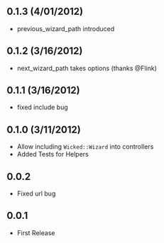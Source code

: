 ## 0.1.3 (4/01/2012)

* previous_wizard_path introduced

## 0.1.2 (3/16/2012)

* next_wizard_path takes options (thanks @Flink)


## 0.1.1 (3/16/2012)

* fixed include bug


## 0.1.0 (3/11/2012)

* Allow including `Wicked::Wizard` into controllers
* Added Tests for Helpers

## 0.0.2

* Fixed url bug

## 0.0.1

* First Release
